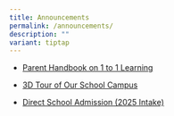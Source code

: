 ```yaml
---
title: Announcements
permalink: /announcements/
description: ""
variant: tiptap
---
```

<ul>
<li>
<p><a href="/files/1-to-1-Learning.pdf" rel="noopener noreferrer nofollow" target="_blank">Parent Handbook on 1 to 1 Learning</a>
</p>
</li>
<li>
<p><a href="https://captur3d.io/view/bedok-green-secondary-school/360-bedok-north-ave-3-singapore-469722" rel="noopener noreferrer nofollow" target="_blank">3D Tour of Our School Campus</a>
</p>
</li>
<li>
<p><a href="https://go.gov.sg/bgssdsaexercise2024" rel="noopener noreferrer nofollow" target="_blank">Direct School Admission (2025 Intake)</a>
</p>
</li>
</ul>
<p></p>